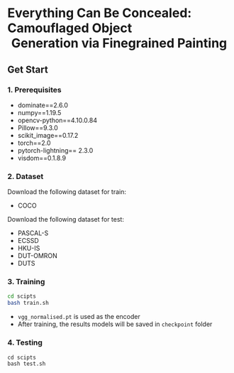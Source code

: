 # Everything Can Be Concealed: Camouflaged Object<br><div align="center">Generation via Finegrained Painting</div>

## Get Start

### 1. Prerequisites

- dominate==2.6.0
- numpy==1.19.5
- opencv-python==4.10.0.84 
- Pillow==9.3.0
- scikit_image==0.17.2
- torch==2.0
- pytorch-lightning== 2.3.0 
- visdom==0.1.8.9

### 2. Dataset

Download the following dataset for train:

- COCO

Download the following dataset for test:

- PASCAL-S
- ECSSD
- HKU-IS
- DUT-OMRON
- DUTS

### 3. Training

```sh
cd scipts
bash train.sh
```

- `vgg_normalised.pt` is used as the encoder 
- After training, the results models will be saved in `checkpoint` folder

### 4. Testing

```
cd scipts
bash test.sh
```




